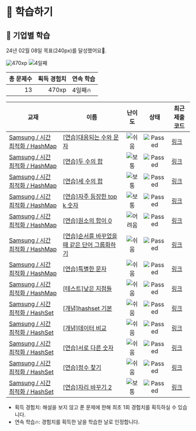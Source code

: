 # 📖 학습하기

## 🚀 기업별 학습
24년 02월 08일 목표(240px)를 달성했어요🥳.

![470xp](https://img.shields.io/badge/EXP-470xp-%235cb85c.svg?for-the-badge)
![4일째](https://img.shields.io/badge/연속학습-4일째-%23E34F26.svg?for-the-badge)

|총 문제수|획득 경험치|연속 학습|
|---:|---:|---|
13|470xp|4일째🔥|

|교재|이름|난이도|상태|최근 제출 코드|
|---|---|:---:|:---:|---|
|[Samsung / 시간 최적화 / HashMap](https://www.codetree.ai/missions?missionId=13)|[[연습]대응되는 수와 문자](https://www.codetree.ai/missions/13/problems/corresponding-numbers-and-characters)|![쉬움][easy]|![Passed][passed]|[링크](https://github.com/kebuni/codetree-TILs/blob/main/240208/%EB%8C%80%EC%9D%91%EB%90%98%EB%8A%94%20%EC%88%98%EC%99%80%20%EB%AC%B8%EC%9E%90/corresponding-numbers-and-characters.py)|
|[Samsung / 시간 최적화 / HashMap](https://www.codetree.ai/missions?missionId=13)|[[연습]두 수의 합](https://www.codetree.ai/missions/13/problems/sum-of-two-num)|![보통][medium]|![Passed][passed]|[링크](https://github.com/kebuni/codetree-TILs/blob/main/240208/%EB%91%90%20%EC%88%98%EC%9D%98%20%ED%95%A9/sum-of-two-num.py)|
|[Samsung / 시간 최적화 / HashMap](https://www.codetree.ai/missions?missionId=13)|[[연습]세 수의 합](https://www.codetree.ai/missions/13/problems/sum-of-three-num)|![보통][medium]|![Passed][passed]|[링크](https://github.com/kebuni/codetree-TILs/blob/main/240208/%EC%84%B8%20%EC%88%98%EC%9D%98%20%ED%95%A9/sum-of-three-num.py)|
|[Samsung / 시간 최적화 / HashMap](https://www.codetree.ai/missions?missionId=13)|[[연습]자주 등장한 top k 숫자](https://www.codetree.ai/missions/13/problems/top-k-frequent-elements)|![보통][medium]|![Passed][passed]|[링크](https://github.com/kebuni/codetree-TILs/blob/main/240208/%EC%9E%90%EC%A3%BC%20%EB%93%B1%EC%9E%A5%ED%95%9C%20top%20k%20%EC%88%AB%EC%9E%90/top-k-frequent-elements.py)|
|[Samsung / 시간 최적화 / HashMap](https://www.codetree.ai/missions?missionId=13)|[[연습]원소의 합이 0](https://www.codetree.ai/missions/13/problems/the-sum-of-the-elements-is-0)|![어려움][hard]|![Passed][passed]|[링크](https://github.com/kebuni/codetree-TILs/blob/main/240208/%EC%9B%90%EC%86%8C%EC%9D%98%20%ED%95%A9%EC%9D%B4%200/the-sum-of-the-elements-is-0.py)|
|[Samsung / 시간 최적화 / HashMap](https://www.codetree.ai/missions?missionId=13)|[[연습]순서를 바꾸었을 때 같은 단어 그룹화하기](https://www.codetree.ai/missions/13/problems/group-same-word)|![쉬움][easy]|![Passed][passed]|[링크](https://github.com/kebuni/codetree-TILs/blob/main/240208/%EC%88%9C%EC%84%9C%EB%A5%BC%20%EB%B0%94%EA%BE%B8%EC%97%88%EC%9D%84%20%EB%95%8C%20%EA%B0%99%EC%9D%80%20%EB%8B%A8%EC%96%B4%20%EA%B7%B8%EB%A3%B9%ED%99%94%ED%95%98%EA%B8%B0/group-same-word.py)|
|[Samsung / 시간 최적화 / HashMap](https://www.codetree.ai/missions?missionId=13)|[[연습]특별한 문자](https://www.codetree.ai/missions/13/problems/special-character)|![쉬움][easy]|![Passed][passed]|[링크](https://github.com/kebuni/codetree-TILs/blob/main/240208/%ED%8A%B9%EB%B3%84%ED%95%9C%20%EB%AC%B8%EC%9E%90/special-character.py)|
|[Samsung / 시간 최적화 / HashMap](https://www.codetree.ai/missions?missionId=13)|[[테스트]낮은 지점들](https://www.codetree.ai/missions/13/problems/lowest-points)|![쉬움][easy]|![Passed][passed]|[링크](https://github.com/kebuni/codetree-TILs/blob/main/240208/%EB%82%AE%EC%9D%80%20%EC%A7%80%EC%A0%90%EB%93%A4/lowest-points.py)|
|[Samsung / 시간 최적화 / HashSet](https://www.codetree.ai/missions?missionId=13)|[[개념]hashset 기본](https://www.codetree.ai/missions/13/problems/hashset-basic)|![쉬움][easy]|![Passed][passed]|[링크](https://github.com/kebuni/codetree-TILs/blob/main/240208/hashset%20%EA%B8%B0%EB%B3%B8/hashset-basic.py)|
|[Samsung / 시간 최적화 / HashSet](https://www.codetree.ai/missions?missionId=13)|[[개념]데이터 비교](https://www.codetree.ai/missions/13/problems/data-comparison)|![쉬움][easy]|![Passed][passed]|[링크](https://github.com/kebuni/codetree-TILs/blob/main/240208/%EB%8D%B0%EC%9D%B4%ED%84%B0%20%EB%B9%84%EA%B5%90/data-comparison.py)|
|[Samsung / 시간 최적화 / HashSet](https://www.codetree.ai/missions?missionId=13)|[[연습]서로 다른 숫자](https://www.codetree.ai/missions/13/problems/distinct-numbers)|![쉬움][easy]|![Passed][passed]|[링크](https://github.com/kebuni/codetree-TILs/blob/main/240208/%EC%84%9C%EB%A1%9C%20%EB%8B%A4%EB%A5%B8%20%EC%88%AB%EC%9E%90/distinct-numbers.py)|
|[Samsung / 시간 최적화 / HashSet](https://www.codetree.ai/missions?missionId=13)|[[연습]정수 찾기](https://www.codetree.ai/missions/13/problems/find-an-integer)|![쉬움][easy]|![Passed][passed]|[링크](https://github.com/kebuni/codetree-TILs/blob/main/240208/%EC%A0%95%EC%88%98%20%EC%B0%BE%EA%B8%B0/find-an-integer.py)|
|[Samsung / 시간 최적화 / HashSet](https://www.codetree.ai/missions?missionId=13)|[[연습]자리 바꾸기 2](https://www.codetree.ai/missions/13/problems/changing-seats-2)|![보통][medium]|![Passed][passed]|[링크](https://github.com/kebuni/codetree-TILs/blob/main/240208/%EC%9E%90%EB%A6%AC%20%EB%B0%94%EA%BE%B8%EA%B8%B0%202/changing-seats-2.py)|


* 획득 경험치: 해설을 보지 않고 푼 문제에 한해 최초 1회 경험치를 획득하실 수 있습니다.
* 연속 학습🔥: 경험치를 획득한 날을 학습한 날로 인정합니다.










[b5]: https://img.shields.io/badge/Bronze_5-%235D3E31.svg
[b4]: https://img.shields.io/badge/Bronze_4-%235D3E31.svg
[b3]: https://img.shields.io/badge/Bronze_3-%235D3E31.svg
[b2]: https://img.shields.io/badge/Bronze_2-%235D3E31.svg
[b1]: https://img.shields.io/badge/Bronze_1-%235D3E31.svg
[s5]: https://img.shields.io/badge/Silver_5-%23394960.svg
[s4]: https://img.shields.io/badge/Silver_4-%23394960.svg
[s3]: https://img.shields.io/badge/Silver_3-%23394960.svg
[s2]: https://img.shields.io/badge/Silver_2-%23394960.svg
[s1]: https://img.shields.io/badge/Silver_1-%23394960.svg
[g5]: https://img.shields.io/badge/Gold_5-%23FFC433.svg
[g4]: https://img.shields.io/badge/Gold_4-%23FFC433.svg
[g3]: https://img.shields.io/badge/Gold_3-%23FFC433.svg
[g2]: https://img.shields.io/badge/Gold_2-%23FFC433.svg
[g1]: https://img.shields.io/badge/Gold_1-%23FFC433.svg
[p5]: https://img.shields.io/badge/Platinum_5-%2376DDD8.svg
[p4]: https://img.shields.io/badge/Platinum_4-%2376DDD8.svg
[p3]: https://img.shields.io/badge/Platinum_3-%2376DDD8.svg
[p2]: https://img.shields.io/badge/Platinum_2-%2376DDD8.svg
[p1]: https://img.shields.io/badge/Platinum_1-%2376DDD8.svg
[passed]: https://img.shields.io/badge/Passed-%23009D27.svg
[failed]: https://img.shields.io/badge/Failed-%23D24D57.svg
[easy]: https://img.shields.io/badge/쉬움-%235cb85c.svg?for-the-badge
[medium]: https://img.shields.io/badge/보통-%23FFC433.svg?for-the-badge
[hard]: https://img.shields.io/badge/어려움-%23D24D57.svg?for-the-badge